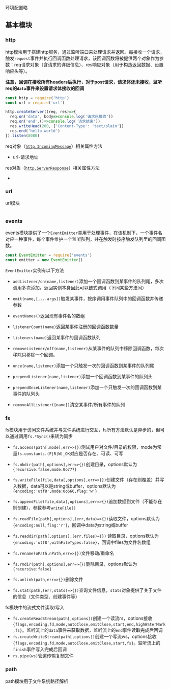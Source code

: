 环境配置略

## 基本模块

### http

http模块用于搭建http服务，通过监听端口来处理请求并返回。每接收一个请求，触发`request`事件并执行回调函数处理请求，该回调函数将被提供两个对象作为参数：req请求对象（含请求的详细信息）、res响应对象（用于构造返回数据、设置响应头等）。

**注意，回调在接收所有headers后执行，对于post请求，请求体还未接收，监听req的`data`事件来设置请求体接收的回调**

```js
const http = require('http')
const url = require('url')

http.createServer((req, res)=>{
  req.on('data', body=>console.log('请求已接收'))
  req.on('end',()=>console.log('请求结束'))
  res.writeHead(200, {'Content-Type': 'text/plain'})
  res.end('hello world')
}).listen(8080)
```

req对象（[`http.IncomingMessage`](http://nodejs.cn/api/http.html#http_class_http_incomingmessage)）相关属性方法

- url-请求地址

res对象（[`http.ServerResponse`](http://nodejs.cn/api/http.html#http_class_http_serverresponse)）相关属性方法

- 

### url

url模块

```js

```

### events

events模块提供了一个`EventEmitter`类用于处理事件，在该机制下，一个事件名对应一种事件，每个事件维护一个监听队列，并在触发时按序触发队列里的回调函数。

```js
const EventEmitter = require('events')
const emitter = new EventEmitter()
```

`EventEmitter`实例有以下方法

- `addListener/on(name,listener)`添加一个回调函数到某事件的队列尾，多次调用多次添加。返回实例本身因此可以链式调用（下同某些方法同）

- `emit(name,[,...args])`触发某事件，按序调用事件队列中的回调函数并传递参数

- `eventNames()`返回现有事件名的数组

- `listenerCount(name)`返回某事件注册的回调函数数量

- `listeners(name)`返回某事件的回调函数队列

- `removeListener/off(name,listener)`从某事件的队列中移除回调函数，每次移除只移除一个回调。

- `once(name,listener)`添加一个只触发一次的回调函数到某事件的队列尾

- `prependListener(name,listener)`添加一个回调函数到某事件的队列头

- `prependOnceListener(name,listener)`添加一个只触发一次的回调函数到某事件的队列头

- `removeAllListener([name])`清空某事件/所有事件的队列

### fs

fs模块用于访问文件系统并与文件系统进行交互，fs所有方法默认是异步的，但可以通过调用`fs.*Sync()`来转为同步

- `fs.access(path[,mode],err=>{})`测试用户对文件/目录的权限，mode为常量`fs.constants.(F|R|W)_OK`对应是否存在、可读、可写
- `fs.mkdir(path[,options],err=>{})`创建目录，options默认为`{recursive:false,mode:0o777}`
- `fs.writeFile(file,data[,options],err=>{})`创建文件（存在则覆盖）并写入数据，data可以是string或buffer，options默认为`{encoding:'utf8',mode:0o666,flag:'w'}`
- `fs.appendFile(file,data[,options],err=>{})`追加数据到文件（不能存在则创建），参数参考`writeFile()`
- `fs.readFile(path[,options],(err,data)=>{})`读取文件，options默认为`{encoding:null,flag:'r'}`，回调中data为string或buffer
- `fs.readdir(path[,options],(err,files)={})` 读取目录，options默认为`{encoding:'utf8',withFileTypes:false}`，回调中files为文件名数组
- `fs.rename(oPath,nPath,err=>{})`文件移动/重命名
- `fs.rmdir(path[,options],err=>{})`删除目录，options默认为`{recursive:false}`
- `fs.unlink(path,err=>{})`删除文件

- `fs.stat(path,(err,stats)=>{})`查询文件信息，`stats`对象提供了关于文件的信息（文件类型、创建事件等）

fs模块中的流式文件读取/写入

- `fs.createReadStream(path[,options])`创建一个读流rs，options接收`{flags,encoding,fd,mode,autoClose,emitClose,start,end,highWaterMark,fs}`。监听流上的`data`事件来获取数据，监听流上的`end`事件读取完成后回调
- `fs.createWriteStream(path[,options])`创建一个写流ws，options接收`{flags,encoding,fd,mode,autoClose,emitClose,start,fs}`。监听流上的`finish`事件写入完成后回调
- `rs.pipe(ws)`管道传输复制文件

### path

path模块用于文件系统路径解析


